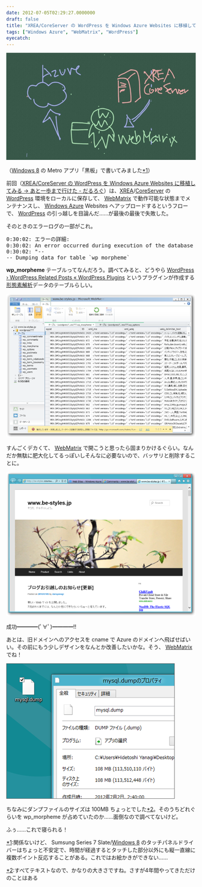 ```yaml
---
date: 2012-07-05T02:29:27.0000000
draft: false
title: "XREA/CoreServer の WordPress を Windows Azure Websites に移植してみる → 成功！"
tags: ["Windows Azure", "WebMatrix", "WordPress"]
eyecatch: 
---
```

<p><img src="20120705021250.jpg" alt="f:id:daruyanagi:20120705021250j:plain" title="f:id:daruyanagi:20120705021250j:plain" class="hatena-fotolife"></p><p>（<a class="keyword" href="http://d.hatena.ne.jp/keyword/Windows%208">Windows 8</a> の Metro アプリ「黒板」で書いてみました<a href="#f1" name="fn1" title="関係ないけど、 Sumsung Series 7 Slate/Windows 8 のタッチパネルドライバーはちょっと不安定で、時間が経過するとタッチした部分以外にも縦一直線に複数ポイント反応することがある。これではお絵かきができない……">*1</a>）</p><p>前回（<a href="http://daruyanagi.hatenablog.com/entry/2012/07/05/015015">XREA/CoreServer &#x306E; WordPress &#x3092; Windows Azure Websites &#x306B;&#x79FB;&#x690D;&#x3057;&#x3066;&#x307F;&#x308B; &rarr; &#x3042;&#x3068;&#x4E00;&#x6B69;&#x307E;&#x3067;&#x884C;&#x3051;&#x305F; - &#x3060;&#x308B;&#x308D;&#x3050;</a>）は、<a class="keyword" href="http://d.hatena.ne.jp/keyword/XREA">XREA</a>/<a class="keyword" href="http://d.hatena.ne.jp/keyword/CoreServer">CoreServer</a> の <a class="keyword" href="http://d.hatena.ne.jp/keyword/WordPress">WordPress</a> 環境をローカルに保存して、 <a class="keyword" href="http://d.hatena.ne.jp/keyword/WebMatrix">WebMatrix</a> で動作可能な状態までメンテナンスし、 <a class="keyword" href="http://d.hatena.ne.jp/keyword/Windows%20Azure">Windows Azure</a> Websites へアップロードするというフローで、 <a class="keyword" href="http://d.hatena.ne.jp/keyword/WordPress">WordPress</a> の引っ越しを目論んだ……が最後の最後で失敗した。</p><p>そのときのエラーログの一部がこれ。</p>
<pre class="code" data-unlink>0:30:02: エラーの詳細:
0:30:02: An error occurred during execution of the database script. The error occurred between the following lines of the script: &#34;145&#34; and &#34;255&#34;. The verbose log might have more information about the error. The command started with the following:
0:30:02: &#34;--
-- Dumping data for table `wp_morpheme`</pre><p><b>wp_morpheme</b> テーブルってなんだろう。調べてみると、どうやら <a href="http://wordpress.org/extend/plugins/wordpress-23-related-posts-plugin/">WordPress &rsaquo; WordPress Related Posts &laquo; WordPress Plugins</a> というプラグインが作成する<a class="keyword" href="http://d.hatena.ne.jp/keyword/%B7%C1%C2%D6%C1%C7%B2%F2%C0%CF">形態素解析</a>データのテーブルらしい。</p><p><img src="20120705021824.png" alt="f:id:daruyanagi:20120705021824p:plain" title="f:id:daruyanagi:20120705021824p:plain" class="hatena-fotolife"></p><p>すんごくデカくて、 <a class="keyword" href="http://d.hatena.ne.jp/keyword/WebMatrix">WebMatrix</a> で開こうと思ったら固まりかけるぐらい。なんだか無駄に肥大化してるっぽいしそんなに必要ないので、バッサリと削除することに。</p><p><img src="20120705022037.png" alt="f:id:daruyanagi:20120705022037p:plain" title="f:id:daruyanagi:20120705022037p:plain" class="hatena-fotolife"></p><p>成功━━━━(ﾟ∀ﾟ)━━━━!!　</p><p>あとは、旧ドメインへのアクセスを cname で Azure のドメインへ飛ばせばいい。その前にもう少しデザインをなんとか改善したいかな。そう、 <a class="keyword" href="http://d.hatena.ne.jp/keyword/WebMatrix">WebMatrix</a> でね！</p><p><img src="20120705022310.png" alt="f:id:daruyanagi:20120705022310p:plain" title="f:id:daruyanagi:20120705022310p:plain" class="hatena-fotolife"></p><p>ちなみにダンプファイルのサイズは 100MB ちょっとでした<a href="#f2" name="fn2" title="すべてテキストなので、かなりの大きさですね。さすが4年間やってきただけのことはある">*2</a>。そのうちどれぐらいを wp_morpheme が占めていたのか……面倒なので調べてないけど。</p><p>ふぅ……これで寝られる！</p>
<div class="footnote">
<p class="footnote"><a href="#fn1" name="f1" class="footnote-number">*1</a><span class="footnote-delimiter">:</span><span class="footnote-text">関係ないけど、 Sumsung Series 7 Slate/<a class="keyword" href="http://d.hatena.ne.jp/keyword/Windows%208">Windows 8</a> のタッチパネルドライバーはちょっと不安定で、時間が経過するとタッチした部分以外にも縦一直線に複数ポイント反応することがある。これではお絵かきができない……</span></p>
<p class="footnote"><a href="#fn2" name="f2" class="footnote-number">*2</a><span class="footnote-delimiter">:</span><span class="footnote-text">すべてテキストなので、かなりの大きさですね。さすが4年間やってきただけのことはある</span></p>
</div>